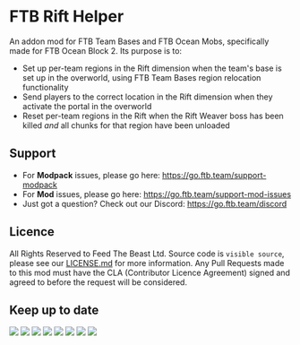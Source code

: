 # FTB Rift Helper

An addon mod for FTB Team Bases and FTB Ocean Mobs, specifically made for FTB Ocean Block 2. Its purpose is to:

* Set up per-team regions in the Rift dimension when the team's base is set up in the overworld, using FTB Team Bases region relocation functionality
* Send players to the correct location in the Rift dimension when they activate the portal in the overworld
* Reset per-team regions in the Rift when the Rift Weaver boss has been killed _and_ all chunks for that region have been unloaded

## Support

- For **Modpack** issues, please go here: https://go.ftb.team/support-modpack
- For **Mod** issues, please go here: https://go.ftb.team/support-mod-issues
- Just got a question? Check out our Discord: https://go.ftb.team/discord

## Licence

All Rights Reserved to Feed The Beast Ltd. Source code is `visible source`, please see our [LICENSE.md](/LICENSE.md) for more information. Any Pull Requests made to this mod must have the CLA (Contributor Licence Agreement) signed and agreed to before the request will be considered.

## Keep up to date

[![](https://cdn.feed-the-beast.com/assets/socials/icons/social-discord.webp)](https://go.ftb.team/discord) [![](https://cdn.feed-the-beast.com/assets/socials/icons/social-github.webp)](https://go.ftb.team/github) [![](https://cdn.feed-the-beast.com/assets/socials/icons/social-twitter-x.webp)](https://go.ftb.team/twitter) [![](https://cdn.feed-the-beast.com/assets/socials/icons/social-youtube.webp)](https://go.ftb.team/youtube) [![](https://cdn.feed-the-beast.com/assets/socials/icons/social-twitch.webp)](https://go.ftb.team/twitch) [![](https://cdn.feed-the-beast.com/assets/socials/icons/social-instagram.webp)](https://go.ftb.team/instagram) [![](https://cdn.feed-the-beast.com/assets/socials/icons/social-facebook.webp)](https://go.ftb.team/facebook) [![](https://cdn.feed-the-beast.com/assets/socials/icons/social-tiktok.webp)](https://go.ftb.team/tiktok)

